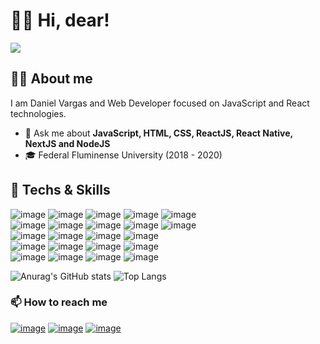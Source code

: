 # 👋🏻 Hi, dear!
![](https://komarev.com/ghpvc/?username=dvargas42)

## 💇🏼 About me
I am Daniel Vargas and Web Developer focused on JavaScript and React technologies.

- 💬 Ask me about **JavaScript, HTML, CSS, ReactJS, React Native, NextJS and NodeJS**
- 🎓 Federal Fluminense University (2018 - 2020)


## 🚀 Techs & Skills
![image](https://img.shields.io/badge/HTML5-E34F26?style=for-the-badge&logo=html5&logoColor=white)
![image](https://img.shields.io/badge/CSS3-1572B6?style=for-the-badge&logo=css3&logoColor=white)
![image](https://img.shields.io/badge/JavaScript-F7DF1E?style=for-the-badge&logo=javascript&logoColor=black)
![image](https://img.shields.io/badge/TypeScript-007ACC?style=for-the-badge&logo=typescript&logoColor=white)
![image](https://img.shields.io/badge/Python-3776AB?style=for-the-badge&logo=python&logoColor=white)
<br />
![image](https://img.shields.io/badge/node.js-%2343853D.svg?style=for-the-badge&logo=node-dot-js&logoColor=white)
![image](https://img.shields.io/badge/React-20232A?style=for-the-badge&logo=react&logoColor=61DAFB)
![image](https://img.shields.io/badge/React_Native-20232A?style=for-the-badge&logo=react&logoColor=61DAFB)
![image](https://img.shields.io/badge/Vue.js-35495E?style=for-the-badge&logo=vue.js&logoColor=4FC08D)
![image](https://img.shields.io/badge/Redux-593D88?style=for-the-badge&logo=redux&logoColor=white)
<br />
![image](https://img.shields.io/badge/Sass-CC6699?style=for-the-badge&logo=sass&logoColor=white)
![image](https://img.shields.io/badge/styled--components-DB7093?style=for-the-badge&logo=styled-components&logoColor=white)
![image](https://img.shields.io/badge/Bootstrap-563D7C?style=for-the-badge&logo=bootstrap&logoColor=white)
![image](https://img.shields.io/badge/Chakra--UI-319795?style=for-the-badge&logo=chakra-ui&logoColor=white)
<br />
![image](https://img.shields.io/badge/MySQL-00000F?style=for-the-badge&logo=mysql&logoColor=white)
![image](https://img.shields.io/badge/PostgreSQL-316192?style=for-the-badge&logo=postgresql&logoColor=white)
![image](https://img.shields.io/badge/MongoDB-4EA94B?style=for-the-badge&logo=mongodb&logoColor=white)
![image](https://img.shields.io/badge/Docker-2CA5E0?style=for-the-badge&logo=docker&logoColor=white)
<br />
![image](https://img.shields.io/badge/Linux-FCC624?style=for-the-badge&logo=linux&logoColor=black)
![image](https://img.shields.io/badge/Android-3DDC84?style=for-the-badge&logo=android&logoColor=white)
![image](https://img.shields.io/badge/Ubuntu-E95420?style=for-the-badge&logo=ubuntu&logoColor=white)
![image](https://img.shields.io/badge/Windows-0078D6?style=for-the-badge&logo=windows&logoColor=white)

![Anurag's GitHub stats](https://github-readme-stats.vercel.app/api?username=dvargas42&show_icons=true&theme=dark)
![Top Langs](https://github-readme-stats.vercel.app/api/top-langs/?username=dvargas42&theme=dark)

### 📫 How to reach me
[![image](https://img.shields.io/badge/LinkedIn-0077B5?style=for-the-badge&logo=linkedin&logoColor=white)](https://www.linkedin.com/in/daniel-santos-040983ab/)
[![image](https://img.shields.io/badge/Instagram-E4405F?style=for-the-badge&logo=instagram&logoColor=white)](https://instagram.com/dvargas42)
[![image](https://img.shields.io/badge/Gmail-D14836?style=for-the-badge&logo=gmail&logoColor=white)](mailto:dvargas.eng@gmail.com)
